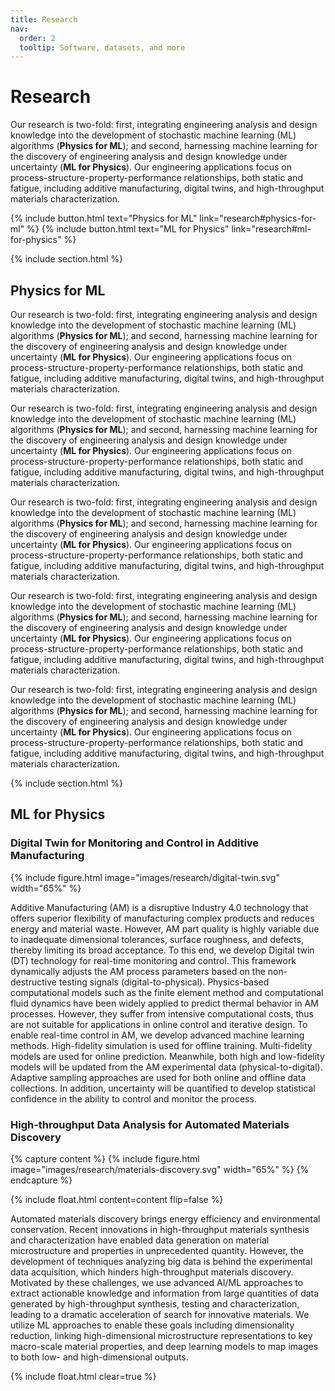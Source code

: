 ```yaml
---
title: Research
nav:
  order: 2
  tooltip: Software, datasets, and more
---
```


# Research

Our research is two-fold: first, integrating engineering analysis and design knowledge into the development of stochastic machine learning (ML) algorithms (**Physics for ML**); and second, harnessing machine learning for the discovery of engineering analysis and design knowledge under uncertainty (**ML for Physics**). Our engineering applications focus on process-structure-property-performance relationships, both static and fatigue, including additive manufacturing, digital twins, and high-throughput materials characterization.

{% include button.html text="Physics for ML" link="research#physics-for-ml" %}
{% include button.html text="ML for Physics" link="research#ml-for-physics" %}


{% include section.html %}

## Physics for ML

Our research is two-fold: first, integrating engineering analysis and design knowledge into the development of stochastic machine learning (ML) algorithms (**Physics for ML**); and second, harnessing machine learning for the discovery of engineering analysis and design knowledge under uncertainty (**ML for Physics**). Our engineering applications focus on process-structure-property-performance relationships, both static and fatigue, including additive manufacturing, digital twins, and high-throughput materials characterization.

Our research is two-fold: first, integrating engineering analysis and design knowledge into the development of stochastic machine learning (ML) algorithms (**Physics for ML**); and second, harnessing machine learning for the discovery of engineering analysis and design knowledge under uncertainty (**ML for Physics**). Our engineering applications focus on process-structure-property-performance relationships, both static and fatigue, including additive manufacturing, digital twins, and high-throughput materials characterization.

Our research is two-fold: first, integrating engineering analysis and design knowledge into the development of stochastic machine learning (ML) algorithms (**Physics for ML**); and second, harnessing machine learning for the discovery of engineering analysis and design knowledge under uncertainty (**ML for Physics**). Our engineering applications focus on process-structure-property-performance relationships, both static and fatigue, including additive manufacturing, digital twins, and high-throughput materials characterization.

Our research is two-fold: first, integrating engineering analysis and design knowledge into the development of stochastic machine learning (ML) algorithms (**Physics for ML**); and second, harnessing machine learning for the discovery of engineering analysis and design knowledge under uncertainty (**ML for Physics**). Our engineering applications focus on process-structure-property-performance relationships, both static and fatigue, including additive manufacturing, digital twins, and high-throughput materials characterization.

Our research is two-fold: first, integrating engineering analysis and design knowledge into the development of stochastic machine learning (ML) algorithms (**Physics for ML**); and second, harnessing machine learning for the discovery of engineering analysis and design knowledge under uncertainty (**ML for Physics**). Our engineering applications focus on process-structure-property-performance relationships, both static and fatigue, including additive manufacturing, digital twins, and high-throughput materials characterization.


{% include section.html %}

## ML for Physics

### Digital Twin for Monitoring and Control in Additive Manufacturing

{%
  include figure.html
  image="images/research/digital-twin.svg"
  width="65%"
%}

Additive Manufacturing (AM) is a disruptive Industry 4.0 technology that offers superior flexibility of manufacturing complex products and reduces energy and material waste. However, AM part quality is highly variable due to inadequate dimensional tolerances, surface roughness, and defects, thereby limiting its broad acceptance. To this end, we develop Digital twin (DT) technology for real-time monitoring and control. This framework dynamically adjusts the AM process parameters based on the non-destructive testing signals (digital-to-physical). Physics-based computational models such as the finite element method and computational fluid dynamics have been widely applied to predict thermal behavior in AM processes. However, they suffer from intensive computational costs, thus are not suitable for applications in online control and iterative design. To enable real-time control in AM, we develop advanced machine learning methods. High-fidelity simulation is used for offline training. Multi-fidelity models are used for online prediction. Meanwhile, both high and low-fidelity models will be updated from the AM experimental data (physical-to-digital). Adaptive sampling approaches are used for both online and offline data collections. In addition, uncertainty will be quantified to develop statistical confidence in the ability to control and monitor the process.



### High-throughput Data Analysis for Automated Materials Discovery
{% capture content %}
  {% 
    include figure.html
    image="images/research/materials-discovery.svg"
    width="65%"
  %}
{% endcapture %}

{%
  include float.html
  content=content
  flip=false
%}

Automated materials discovery brings energy efficiency and environmental conservation. Recent innovations in high-throughput materials synthesis and characterization have enabled data generation on material microstructure and properties in unprecedented quantity. However, the development of techniques analyzing big data is behind the experimental data acquisition, which hinders high-throughput materials discovery. Motivated by these challenges, we use advanced AI/ML approaches to extract actionable knowledge and information from large quantities of data generated by high-throughput synthesis, testing and characterization, leading to a dramatic acceleration of search for innovative materials. We utilize ML approaches to enable these goals including dimensionality reduction, linking high-dimensional microstructure representations to key macro-scale material properties, and deep learning models to map images to both low- and high-dimensional outputs.

{% include float.html clear=true %}

